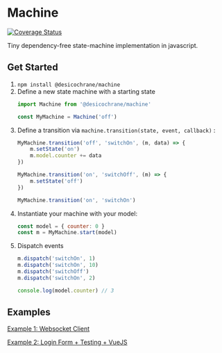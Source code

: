 # Machine   

[![Coverage Status](https://coveralls.io/repos/github/desicochrane/machine/badge.svg?branch=master)](https://coveralls.io/github/desicochrane/machine?branch=master)

Tiny dependency-free state-machine implementation in javascript.

## Get Started

1. `npm install @desicochrane/machine`
1. Define a new state machine with a starting state
    ```js
    import Machine from '@desicochrane/machine'

    const MyMachine = Machine('off')
    ```
1. Define a transition via `machine.transition(state, event, callback)` :
    ```js
    MyMachine.transition('off', 'switchOn', (m, data) => {
        m.setState('on')
        m.model.counter += data
    }) 
    
    MyMachine.transition('on', 'switchOff', (m) => {
        m.setState('off')
    })
    
    MyMachine.transition('on', 'switchOn')
    ```
1. Instantiate your machine with your model:
    ```js
    const model = { counter: 0 }
    const m = MyMachine.start(model)
    ```
1. Dispatch events
   ```js
   m.dispatch('switchOn', 1)
   m.dispatch('switchOn', 10)
   m.dispatch('switchOff')
   m.dispatch('switchOn', 2)
   
   console.log(model.counter) // 3
   ```


## Examples

[Example 1: Websocket Client](EXAMPLES.md#example1)

[Example 2: Login Form + Testing + VueJS](EXAMPLES.md#example2)
